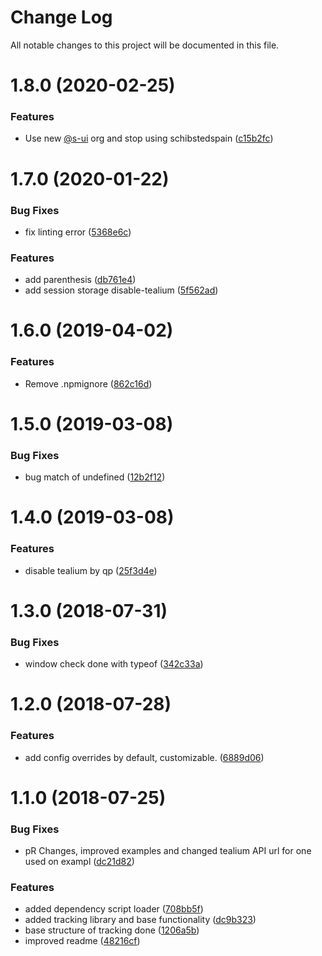 # Change Log

All notable changes to this project will be documented in this file.

# 1.8.0 (2020-02-25)


### Features

* Use new [@s-ui](https://github.com/s-ui) org and stop using schibstedspain ([c15b2fc](https://github.com/SUI-Components/schibsted-spain-components/commit/c15b2fcb47aee8a1b5eef4c73a7f104ddc3e726c))



# 1.7.0 (2020-01-22)


### Bug Fixes

* fix linting error ([5368e6c](https://github.com/SUI-Components/schibsted-spain-components/commit/5368e6ce3fea25c8dc3685851d190ee6588de2fd))


### Features

* add parenthesis ([db761e4](https://github.com/SUI-Components/schibsted-spain-components/commit/db761e428a0398c3716f6903b3b36f1a192135d7))
* add session storage disable-tealium ([5f562ad](https://github.com/SUI-Components/schibsted-spain-components/commit/5f562addd23550cc5ca0c02816f48235237cfb6a))



# 1.6.0 (2019-04-02)


### Features

* Remove .npmignore ([862c16d](https://github.com/SUI-Components/schibsted-spain-components/commit/862c16d78241e92974a750e79805068c4b1be8e3))



# 1.5.0 (2019-03-08)


### Bug Fixes

* bug match of undefined ([12b2f12](https://github.com/SUI-Components/schibsted-spain-components/commit/12b2f125b8523af6a9da45b0e6d9491cc6d18835))



# 1.4.0 (2019-03-08)


### Features

* disable tealium by qp ([25f3d4e](https://github.com/SUI-Components/schibsted-spain-components/commit/25f3d4eac5485ff2c2d7a40d925936b3b4cb337e))



# 1.3.0 (2018-07-31)


### Bug Fixes

* window check done with typeof ([342c33a](https://github.com/SUI-Components/schibsted-spain-components/commit/342c33a450b88c246987fc68b32d851db9e46522))



# 1.2.0 (2018-07-28)


### Features

* add config overrides by default, customizable. ([6889d06](https://github.com/SUI-Components/schibsted-spain-components/commit/6889d06b50b635403555df97394e81fba258ba40))



# 1.1.0 (2018-07-25)


### Bug Fixes

* pR Changes, improved examples and changed tealium API url for one used on exampl ([dc21d82](https://github.com/SUI-Components/schibsted-spain-components/commit/dc21d82908518a713110799e06c5e2778693bf7b))


### Features

* added dependency script loader ([708bb5f](https://github.com/SUI-Components/schibsted-spain-components/commit/708bb5f0549ac8334660a69a11582817b308638f))
* added tracking library and base functionality ([dc9b323](https://github.com/SUI-Components/schibsted-spain-components/commit/dc9b32366ad7846cdfa62657d9f5de19129c9b05))
* base structure of tracking done ([1206a5b](https://github.com/SUI-Components/schibsted-spain-components/commit/1206a5b878327a8f9999b9a91ed0fcabf78922c3))
* improved readme ([48216cf](https://github.com/SUI-Components/schibsted-spain-components/commit/48216cfc4103edf182f56b5ce98f8bbd38bbd6c3))



